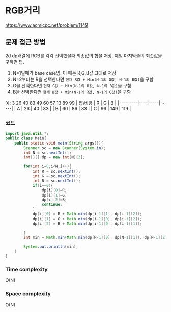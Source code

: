 # RGB거리
https://www.acmicpc.net/problem/1149

## 문제 접근 방법
2d dp배열에 RGB를 각각 선택했을때 최솟값의 합을 저장. 제일 마지막줄의 최솟값을 구하면 답.
1. N=1일때가 base case임. 이 때는 R,G,B값 그대로 저장
2. N=2부터는 R을 선택한다면 `현재 R값 + Min(N-1의 G값, N-1의 B값)`을 구함
3. G을 선택한다면 `현재 G값 + Min(N-1의 R값, N-1의 B값)`을 구함
4. B을 선택한다면 `현재 B값 + Min(N-1의 R값, N-1의 G값)`을 구함

예:
3
26 40 83
49 60 57
13 89 99
| 집\비용 | R  | G   | B   |
|---------|----|-----|-----|
| A       | 26 | 40  | 83  |
| B       | 60 | 86  | 83  |
| C       | 96 | 149 | 119 |

### 코드
```java
import java.util.*;
public class Main{
    public static void main(String args[]){
        Scanner sc = new Scanner(System.in);
        int N = sc.nextInt();
        int[][] dp = new int[N][3];

        for(int i=0;i<N;i++){
            int R = sc.nextInt();
            int G = sc.nextInt();
            int B = sc.nextInt();
            if(i==0){
                dp[i][0]=R;
                dp[i][1]=G;
                dp[i][2]=B;
                continue;
            }
            dp[i][0] = R + Math.min(dp[i-1][1], dp[i-1][2]);
            dp[i][1] = G + Math.min(dp[i-1][0], dp[i-1][2]);
            dp[i][2] = B + Math.min(dp[i-1][0], dp[i-1][1]);

        }
        int min = Math.min(Math.min(dp[N-1][0], dp[N-1][1]), dp[N-1][2]);

        System.out.println(min);
    }
}
```

### Time complexity
O(N)

### Space complexity
O(N)
